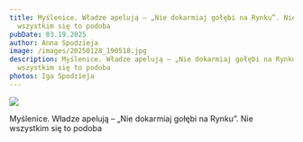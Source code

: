 ```yaml
---
title: Myślenice. Władze apelują – „Nie dokarmiaj gołębi na Rynku”. Nie
  wszystkim się to podoba
pubDate: 03.19.2025
author: Anna Spodzieja
image: /images/20250128_190518.jpg
description: Myślenice. Władze apelują – „Nie dokarmiaj gołębi na Rynku”. Nie
  wszystkim się to podoba
photos: Iga Spodzieja
---
```



![](/images/post-fb.png)

Myślenice. Władze apelują – „Nie dokarmiaj gołębi na Rynku”. Nie wszystkim się to podoba
